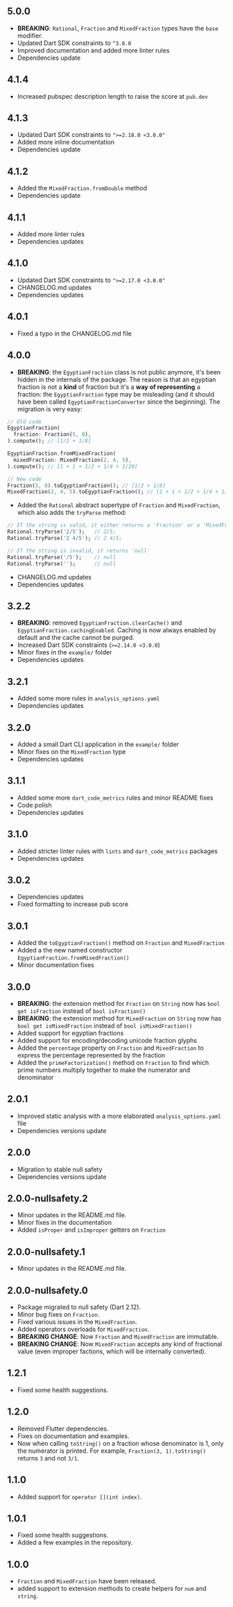 ## 5.0.0 
 - **BREAKING**: `Rational`, `Fraction` and `MixedFraction` types have the `base` modifier.
 - Updated Dart SDK constraints to `^3.0.0`
 - Improved documentation and added more linter rules
 - Dependencies update

## 4.1.4
 - Increased pubspec description length to raise the score at `pub.dev`

## 4.1.3
 - Updated Dart SDK constraints to `">=2.18.0 <3.0.0"`
 - Added more inline documentation
 - Dependencies update

## 4.1.2
 - Added the `MixedFraction.fromDouble` method
 - Dependencies update

## 4.1.1
 - Added more linter rules
 - Dependencies updates

## 4.1.0
 - Updated Dart SDK constraints to `">=2.17.0 <3.0.0"`
 - CHANGELOG.md updates
 - Dependencies updates
 
## 4.0.1
 - Fixed a typo in the CHANGELOG.md file

## 4.0.0
 - **BREAKING**: the `EgyptianFraction` class is not public anymore, it's been hidden in the internals of the package. The reason is that an egyptian fraction is not a **kind** of fraction but it's a **way of representing** a fraction: the `EgyptianFraction` type may be misleading (and it should have been called `EgyptianFractionConverter` since the beginning). The migration is very easy:
```dart
// Old code
EgyptianFraction(
  fraction: Fraction(5, 8),
).compute(); // [1/2 + 1/8]

EgyptianFraction.fromMixedFraction(
  mixedFraction: MixedFraction(2, 4, 5),
).compute(); // [1 + 1 + 1/2 + 1/4 + 1/20]

// New code
Fraction(5, 8).toEgyptianFraction(); // [1/2 + 1/8]
MixedFraction(2, 4, 5).toEgyptianFraction(); // [1 + 1 + 1/2 + 1/4 + 1/20]
```
 - Added the `Rational` abstract supertype of `Fraction` and `MixedFraction`, which also adds the `tryParse` method:
```dart
// If the string is valid, it either returns a 'Fraction' or a 'MixedFraction'
Rational.tryParse('2/5');   // 2/5;
Rational.tryParse('2 4/5'); // 2 4/5;

// If the string is invalid, it returns 'null'
Rational.tryParse('/5');    // null
Rational.tryParse('');      // null
```
 - CHANGELOG.md updates
 - Dependencies updates

## 3.2.2
 - **BREAKING**: removed `EgyptianFraction.clearCache()` and `EgyptianFraction.cachingEnabled`. Caching is now always enabled by default and the cache cannot be purged.
 - Increased Dart SDK constraints (`>=2.14.0 <3.0.0`)
 - Minor fixes in the `example/` folder
 - Dependencies updates

## 3.2.1
 - Added some more rules in `analysis_options.yaml`
 - Dependencies updates

## 3.2.0
 - Added a small Dart CLI application in the `example/` folder
 - Minor fixes on the `MixedFraction` type
 - Dependencies updates

## 3.1.1
 - Added some more `dart_code_metrics` rules and minor README fixes
 - Code polish
 - Dependencies updates

## 3.1.0
 - Added stricter linter rules with `lints` and `dart_code_metrics` packages
 - Dependencies updates

## 3.0.2
 - Dependencies updates
 - Fixed formatting to increase pub score

## 3.0.1
 - Added the `toEgyptianFraction()` method on `Fraction` and `MixedFraction`
 - Added a the new named constructor `EgyptianFraction.fromMixedFraction()`
 - Minor documentation fixes

## 3.0.0

 - **BREAKING**: the extension method for `Fraction` on `String` now has `bool get isFraction` instead of `bool isFraction()`
 - **BREAKING**: the extension method for `MixedFraction` on `String` now has `bool get isMixedFraction` instead of `bool isMixedFraction()`
 - Added support for egyptian fractions
 - Added support for encoding/decoding unicode fraction glyphs
 - Added the `percentage` property on `Fraction` and `MixedFraction` to express the percentage represented by the fraction
 - Added the `primeFactorization()` method on `Fraction` to find which prime numbers multiply together to make the numerator and denominator

## 2.0.1

 - Improved static analysis with a more elaborated `analysis_options.yaml` file
 - Dependencies versions update

## 2.0.0

 - Migration to stable null safety
 - Dependencies versions update

## 2.0.0-nullsafety.2

 - Minor updates in the README.md file.
 - Minor fixes in the documentation
 - Added `isProper` and `isImproper` getters on `Fraction`

## 2.0.0-nullsafety.1

 - Minor updates in the README.md file.

## 2.0.0-nullsafety.0

 - Package migrated to null safety (Dart 2.12).
 - Minor bug fixes on `Fraction`.
 - Fixed various issues in the `MixedFraction`.
 - Added operators overloads for `MixedFraction`.
 - **BREAKING CHANGE**: Now `Fraction` and `MixedFraction` are immutable.
 - **BREAKING CHANGE**: Now `MixedFraction` accepts any kind of fractional value (even improper factions, which will be internally converted).

## 1.2.1

 - Fixed some health suggestions.

## 1.2.0

 - Removed Flutter dependencies.
 - Fixes on documentation and examples.
 - Now when calling `toString()` on a fraction whose denominator is 1, only the numerator is printed.
   For example, `Fraction(3, 1).toString()` returns `3` and not `3/1`.

## 1.1.0

 - Added support for `operator [](int index)`.

## 1.0.1

 - Fixed some health suggestions.
 - Added a few examples in the repository.

## 1.0.0

 - `Fraction` and `MixedFraction` have been released.
 - added support to extension methods to create helpers for `num` and `string`.

